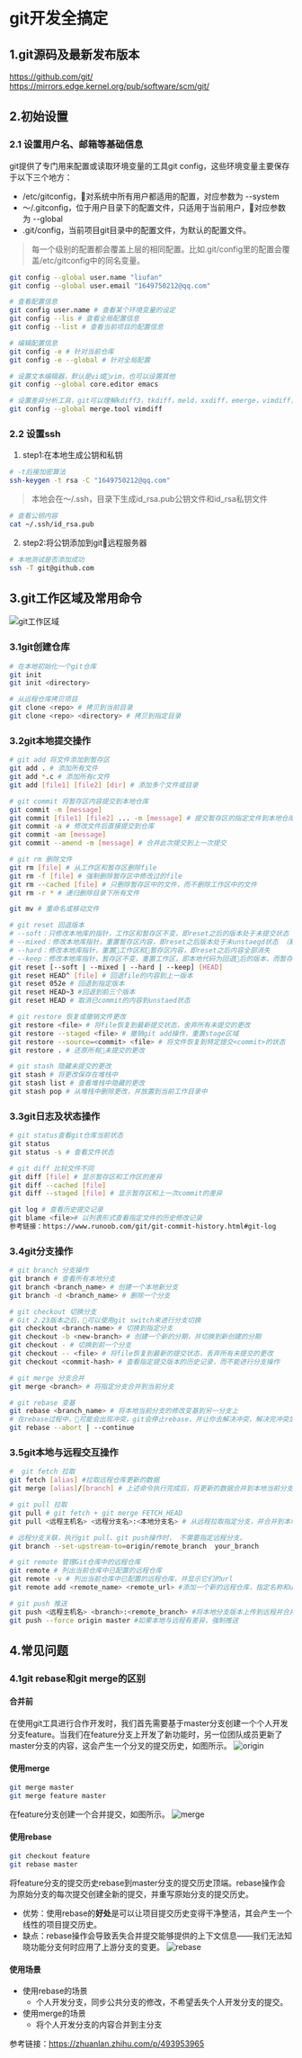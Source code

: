 # git开发全搞定

## 1.git源码及最新发布版本
https://github.com/git/  
https://mirrors.edge.kernel.org/pub/software/scm/git/


## 2.初始设置

### 2.1 设置用户名、邮箱等基础信息

git提供了专门用来配置或读取环境变量的工具git config，这些环境变量主要保存于以下三个地方：

- /etc/gitconfig，对系统中所有用户都适用的配置，对应参数为 --system
- ～/.gitconfig，位于用户目录下的配置文件，只适用于当前用户，对应参数为 --global
- .git/config，当前项目git目录中的配置文件，为默认的配置文件。

> 每一个级别的配置都会覆盖上层的相同配置。比如.git/config里的配置会覆盖/etc/gitconfig中的同名变量。

```bash
git config --global user.name "liufan"
git config --global user.email "1649750212@qq.com"

# 查看配置信息
git config user.name # 查看某个环境变量的设定
git config --lis # 查看全局配置信息
git config --list # 查看当前项目的配置信息

# 编辑配置信息
git config -e # 针对当前仓库
git config -e --global # 针对全局配置

# 设置文本编辑器，默认是vi或vim，也可以设置其他
git config --global core.editor emacs

# 设置差异分析工具，git可以理解kdiff3，tkdiff，meld，xxdiff，emerge，vimdiff，gvimdiff，ecmerge，和 opendiff 等合并工具的输出信息。
git config --global merge.tool vimdiff
```

### 2.2 设置ssh

1. step1:在本地生成公钥和私钥

```bash
# -t后接加密算法
ssh-keygen -t rsa -C "1649750212@qq.com"
```

> 本地会在～/.ssh，目录下生成id_rsa.pub公钥文件和id_rsa私钥文件

```bash
# 查看公钥内容
cat ~/.ssh/id_rsa.pub
```

2. step2:将公钥添加到git远程服务器
```bash
# 本地测试是否添加成功
ssh -T git@github.com
```

## 3.git工作区域及常用命令

![git工作区域](gitfigs/git工作区域.png)

### 3.1git创建仓库
```bash
# 在本地初始化一个git仓库
git init
git init <directory>

# 从远程仓库拷贝项目
git clone <repo> # 拷贝到当前目录
git clone <repo> <directory> # 拷贝到指定目录
```

### 3.2git本地提交操作
```bash
# git add 将文件添加到暂存区
git add . # 添加所有文件
git add *.c # 添加所有c文件
git add [file1] [file2] [dir] # 添加多个文件或目录

# git commit 将暂存区内容提交到本地仓库
git commit -m [message]
git commit [file1] [file2] ... -m [message] # 提交暂存区的指定文件到本地仓库
git commit -a # 修改文件后直接提交到仓库
git commit -am [message]
git commit --amend -m [message] # 合并此次提交到上一次提交

# git rm 删除文件
git rm [file] # 从工作区和暂存区删除file
git rm -f [file] # 强制删除暂存区中修改过的file
git rm --cached [file] # 只删除暂存区中的文件，而不删除工作区中的文件
git rm -r * # 递归删除目录下所有文件

git mv # 重命名或移动文件

# git reset 回退版本
# --soft：只修改本地库的指针，工作区和暂存区不变，即reset之后的版本处于未提交状态
# --mixed：修改本地库指针，重置暂存区内容，即reset之后版本处于未unstaegd状态 （默认）
# --hard：修改本地库指针，重置工作区和暂存区内容，即reset之后内容全部消失
# --keep：修改本地库指针，暂存区不变，重置工作区，即本地代码为回退后的版本，而暂存区不变。
git reset [--soft | --mixed | --hard | --keep] [HEAD]
git reset HEAD^ [file] # 回退file的内容到上一版本
git reset 052e # 回退到指定版本
git reset HEAD~3 #回退到前三个版本
git reset HEAD # 取消已commit的内容到unstaed状态

# git restore 恢复或撤销文件更改
git restore <file> # 将file恢复到最新提交状态，舍弃所有未提交的更改
git restore --staged <file> # 撤销git add操作，重置stage区域
git restore --source=<commit> <file> # 将文件恢复到特定提交<commit>的状态
git restore . # 还原所有未提交的更改

# git stash 隐藏未提交的更改
git stash # 将更改保存在堆栈中
git stash list # 查看堆栈中隐藏的更改
git stash pop # 从堆栈中删除更改，并放置到当前工作目录中
```

### 3.3git日志及状态操作
```bash
# git status查看git仓库当前状态
git status
git status -s # 查看文件状态

# git diff 比较文件不同
git diff [file] # 显示暂存区和工作区的差异
git diff --cached [file] 
git diff --staged [file] # 显示暂存区和上一次commit的差异

git log # 查看历史提交记录  
git blame <file># 以列表形式查看指定文件的历史修改记录
参考链接：https://www.runoob.com/git/git-commit-history.html#git-log
```

### 3.4git分支操作
```bash
# git branch 分支操作
git branch # 查看所有本地分支
git branch <branch_name> # 创建一个本地新分支
git branch -d <branch_name> # 删除一个分支

# git checkout 切换分支
# Git 2.23版本之后，可以使用git switch来进行分支切换
git checkout <branch-name> # 切换到指定分支
git checkout -b <new-branch> # 创建一个新的分期，并切换到新创建的分期
git checkout - # 切换到前一个分支
git checkout -- <file> # 将file恢复到最新的提交状态，丢弃所有未提交的更改
git checkout <commit-hash> # 查看指定提交版本的历史记录，而不能进行分支操作

# git merge 分支合并
git merge <branch> # 将指定分支合并到当前分支

# git rebase 变基
git rebase <branch_name> # 将本地当前分支的修改变基到另一分支上
# 在rebase过程中，可能会出现冲突，git会停止rebase，并让你去解决冲突，解决完冲突后，首先使用`git add`更新索引，然后使用continue继续rebase或者abort来终止。
git rebase --abort | --continue 
```

### 3.5git本地与远程交互操作
```bash
#  git fetch 拉取
git fetch [alias] #拉取远程仓库更新的数据
git merge [alias]/[branch] # 上述命令执行完成后，将更新的数据合并到本地当前分支

# git pull 拉取
git pull # git fetch + git merge FETCH_HEAD
git pull <远程主机名> <远程分支名>:<本地分支名> # 从远程拉取指定分支，并合并到本地分支，省略本地分支，即合并到当前分支。

# 远程分支关联，执行git pull、git push操作时， 不需要指定远程分支。
git branch --set-upstream-to=origin/remote_branch  your_branch

# git remote 管理Git仓库中的远程仓库
git remote # 列出当前仓库中已配置的远程仓库
git remote -v # 列出当前仓库中已配置的远程仓库，并显示它们的url
git remote add <remote_name> <remote_url> #添加一个新的远程仓库，指定名称和url，并将其添加到当前仓库中

# git push 推送
git push <远程主机名> <branch>:<remote_branch> #将本地分支版本上传到远程并合并
git push --force origin master #如果本地与远程有差异，强制推送
```

## 4.常见问题
### 4.1git rebase和git merge的区别

#### 合并前
在使用git工具进行合作开发时，我们首先需要基于master分支创建一个个人开发分支feature。当我们在feature分支上开发了新功能时，另一位团队成员更新了master分支的内容，这会产生一个分叉的提交历史，如图所示。
![origin](gitfigs/origin.png)

#### 使用merge
```bash
git merge master
git merge feature master
```
在feature分支创建一个合并提交，如图所示。
![merge](gitfigs/merge.png)

#### 使用rebase
```bash
git checkout feature
git rebase master
```
将feature分支的提交历史rebase到master分支的提交历史顶端。rebase操作会为原始分支的每次提交创建全新的提交，并重写原始分支的提交历史。

- 优势：使用rebase的**好处**是可以让项目提交历史变得干净整洁，其会产生一个线性的项目提交历史。
- 缺点：rebase操作会导致丢失合并提交能够提供的上下文信息——我们无法知晓功能分支何时应用了上游分支的变更。
![rebase](gitfigs/rebase.png)

#### 使用场景
- 使用rebase的场景
  - 个人开发分支，同步公共分支的修改，不希望丢失个人开发分支的提交。
- 使用merge的场景
  - 将个人开发分支的内容合并到主分支

参考链接：https://zhuanlan.zhihu.com/p/493953965